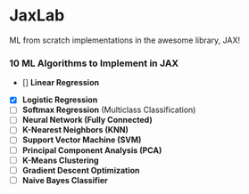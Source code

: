# JaxLab
ML from scratch implementations in the awesome library, JAX!

### 10 ML Algorithms to Implement in JAX
- [] **Linear Regression**  
- [x] **Logistic Regression**  
- [ ] **Softmax Regression** (Multiclass Classification)  
- [ ] **Neural Network (Fully Connected)**  
- [ ] **K-Nearest Neighbors (KNN)**  
- [ ] **Support Vector Machine (SVM)**  
- [ ] **Principal Component Analysis (PCA)**  
- [ ] **K-Means Clustering**  
- [ ] **Gradient Descent Optimization**  
- [ ] **Naive Bayes Classifier**  
